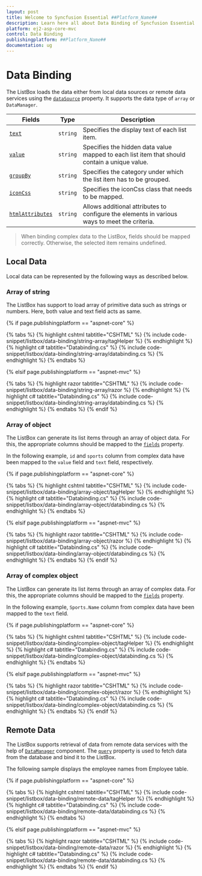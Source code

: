 ```yaml
---
layout: post
title: Welcome to Syncfusion Essential ##Platform_Name##
description: Learn here all about Data Binding of Syncfusion Essential ##Platform_Name## widgets based on HTML5 and jQuery.
platform: ej2-asp-core-mvc
control: Data Binding
publishingplatform: ##Platform_Name##
documentation: ug
---
```



# Data Binding

The ListBox loads the data either from local data sources or remote data services using the [`dataSource`](https://help.syncfusion.com/cr/aspnetcore-js2/Syncfusion.EJ2~Syncfusion.EJ2.DropDowns.ListBox~DataSource.html) property. It supports
the data type of `array` or `DataManager`.

| Fields | Type | Description |
|------|------|-------------|
| [`text`](https://help.syncfusion.com/cr/cref_files/aspnetcore-js2/Syncfusion.EJ2~Syncfusion.EJ2.DropDowns.ListBoxFieldSettings~Text.html) |  `string` | Specifies the display text of each list item. |
| [`value`](https://help.syncfusion.com/cr/cref_files/aspnetcore-js2/Syncfusion.EJ2~Syncfusion.EJ2.DropDowns.ListBoxFieldSettings~Value.html) |  `string` | Specifies the hidden data value mapped to each list item that should contain a unique value. |
| [`groupBy`](https://help.syncfusion.com/cr/cref_files/aspnetcore-js2/Syncfusion.EJ2~Syncfusion.EJ2.DropDowns.ListBoxFieldSettings~GroupBy.html) |  `string` | Specifies the category under which the list item has to be grouped. |
| [`iconCss`](https://help.syncfusion.com/cr/cref_files/aspnetcore-js2/Syncfusion.EJ2~Syncfusion.EJ2.DropDowns.ListBoxFieldSettings~IconCss.html) |  `string` | Specifies the iconCss class that needs to be mapped. |
| [`htmlAttributes`](https://help.syncfusion.com/cr/cref_files/aspnetcore-js2/Syncfusion.EJ2~Syncfusion.EJ2.DropDowns.ListBoxFieldSettings~HtmlAttributes.html) |  `string` | Allows additional attributes to configure the elements in various ways to meet the criteria. |

> When binding complex data to the ListBox, fields should be mapped correctly. Otherwise, the selected item remains undefined.

## Local Data

Local data can be represented by the following ways as described below.

### Array of string

The ListBox has support to load array of primitive data such as strings or numbers. Here, both value and text field acts as same.

{% if page.publishingplatform == "aspnet-core" %}

{% tabs %}
{% highlight cshtml tabtitle="CSHTML" %}
{% include code-snippet/listbox/data-binding/string-array/tagHelper %}
{% endhighlight %}
{% highlight c# tabtitle="Databinding.cs" %}
{% include code-snippet/listbox/data-binding/string-array/databinding.cs %}
{% endhighlight %}
{% endtabs %}

{% elsif page.publishingplatform == "aspnet-mvc" %}

{% tabs %}
{% highlight razor tabtitle="CSHTML" %}
{% include code-snippet/listbox/data-binding/string-array/razor %}
{% endhighlight %}
{% highlight c# tabtitle="Databinding.cs" %}
{% include code-snippet/listbox/data-binding/string-array/databinding.cs %}
{% endhighlight %}
{% endtabs %}
{% endif %}



### Array of object

The ListBox can generate its list items through an array of object data. For this, the appropriate columns should be mapped to the [`fields`](../api/list-box/#fields) property.

In the following example, `id` and `sports` column from complex data have been mapped to the `value` field and `text` field, respectively.

{% if page.publishingplatform == "aspnet-core" %}

{% tabs %}
{% highlight cshtml tabtitle="CSHTML" %}
{% include code-snippet/listbox/data-binding/array-object/tagHelper %}
{% endhighlight %}
{% highlight c# tabtitle="Databinding.cs" %}
{% include code-snippet/listbox/data-binding/array-object/databinding.cs %}
{% endhighlight %}
{% endtabs %}

{% elsif page.publishingplatform == "aspnet-mvc" %}

{% tabs %}
{% highlight razor tabtitle="CSHTML" %}
{% include code-snippet/listbox/data-binding/array-object/razor %}
{% endhighlight %}
{% highlight c# tabtitle="Databinding.cs" %}
{% include code-snippet/listbox/data-binding/array-object/databinding.cs %}
{% endhighlight %}
{% endtabs %}
{% endif %}



### Array of complex object

The ListBox can generate its list items through an array of complex data. For this, the appropriate columns should be mapped to the [`fields`](https://help.syncfusion.com/cr/cref_files/aspnetcore-js2/Syncfusion.EJ2~Syncfusion.EJ2.DropDowns.ListBox~Fields.html) property.

In the following example, `Sports.Name` column from complex data have been mapped to the `text` field.

{% if page.publishingplatform == "aspnet-core" %}

{% tabs %}
{% highlight cshtml tabtitle="CSHTML" %}
{% include code-snippet/listbox/data-binding/complex-object/tagHelper %}
{% endhighlight %}
{% highlight c# tabtitle="Databinding.cs" %}
{% include code-snippet/listbox/data-binding/complex-object/databinding.cs %}
{% endhighlight %}
{% endtabs %}

{% elsif page.publishingplatform == "aspnet-mvc" %}

{% tabs %}
{% highlight razor tabtitle="CSHTML" %}
{% include code-snippet/listbox/data-binding/complex-object/razor %}
{% endhighlight %}
{% highlight c# tabtitle="Databinding.cs" %}
{% include code-snippet/listbox/data-binding/complex-object/databinding.cs %}
{% endhighlight %}
{% endtabs %}
{% endif %}



## Remote Data

The ListBox supports retrieval of data from remote data services with the help of [`DataManager`](https://ej2.syncfusion.com/documentation/data/getting-started/) component. The [`query`](https://help.syncfusion.com/cr/cref_files/aspnetcore-js2/Syncfusion.EJ2~Syncfusion.EJ2.DropDowns.ListBox~Query.html) property is used to fetch
data from the database and bind it to the ListBox.

The following sample displays the employee names from Employee table.

{% if page.publishingplatform == "aspnet-core" %}

{% tabs %}
{% highlight cshtml tabtitle="CSHTML" %}
{% include code-snippet/listbox/data-binding/remote-data/tagHelper %}
{% endhighlight %}
{% highlight c# tabtitle="Databinding.cs" %}
{% include code-snippet/listbox/data-binding/remote-data/databinding.cs %}
{% endhighlight %}
{% endtabs %}

{% elsif page.publishingplatform == "aspnet-mvc" %}

{% tabs %}
{% highlight razor tabtitle="CSHTML" %}
{% include code-snippet/listbox/data-binding/remote-data/razor %}
{% endhighlight %}
{% highlight c# tabtitle="Databinding.cs" %}
{% include code-snippet/listbox/data-binding/remote-data/databinding.cs %}
{% endhighlight %}
{% endtabs %}
{% endif %}


